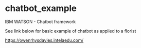 # chatbot_example
IBM WATSON - Chatbot framework

See link below for basic example of chatbot as applied to a florist

https://owenrhysdavies.intelaedu.com/
